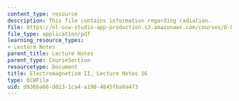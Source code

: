 ```yaml
---
content_type: resource
description: This file contains information regarding radiation.
file: https://ol-ocw-studio-app-production.s3.amazonaws.com/courses/8-07-electromagnetism-ii-fall-2012/d936ba66d0231ca4a1904845fba0a473_MIT8_07F12_ln16.pdf
file_type: application/pdf
learning_resource_types:
- Lecture Notes
parent_title: Lecture Notes
parent_type: CourseSection
resourcetype: Document
title: Electromagnetism II, Lecture Notes 16
type: OCWFile
uid: d936ba66-d023-1ca4-a190-4845fba0a473
---
```

